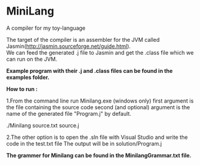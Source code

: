 # MiniLang
A compiler for my toy-language

The target of the compiler is an assembler for the JVM called Jasmin(http://jasmin.sourceforge.net/guide.html). <br>
We can feed the generated .j file to Jasmin and get the .class file which we can run on the JVM.

<b> Example program with their .j and .class files can be found in the examples folder.</b>

<b> How to run : </b>

1.From the command line run Minilang.exe (windows only)
first argument is the file containing the source code
second (and optional) argument is the name of the generated file "Program.j" by default.

./Minilang source.txt source.j

2.The other option is to open the .sln file with Visual Studio and write the code in the test.txt file
The output will be in solution/Program.j 

<b>The grammer for Minilang can be found in the MinilangGrammar.txt file. </b>
